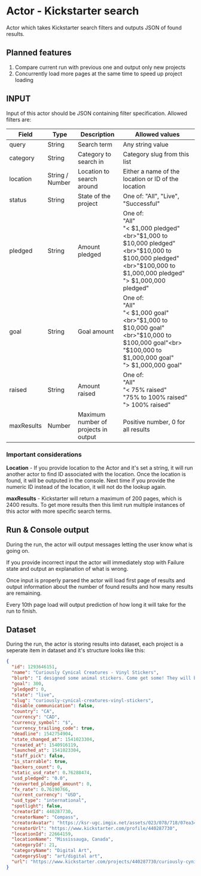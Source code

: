 # Actor - Kickstarter search

Actor which takes Kickstarter search filters and outputs JSON of found results.

## Planned features

1) Compare current run with previous one and output only new projects
2) Concurrently load more pages at the same time to speed up project loading

## INPUT

Input of this actor should be JSON containing filter specification. Allowed filters are:

| Field | Type | Description | Allowed values |
| ----- | ---- | ----------- | -------------- |
| query | String | Search term | Any string value |
| category | String | Category to search in | Category slug from this list |
| location | String / Number | Location to search around | Either a name of the location or ID of the location |
| status | String | State of the project | One of: "All", "Live", "Successful" |
| pledged | String | Amount pledged | One of:<br>"All"<br>"< $1,000 pledged"<br>"$1,000 to $10,000 pledged"<br>"$10,000 to $100,000 pledged"<br>"$100,000 to $1,000,000 pledged"<br>"> $1,000,000 pledged" |
| goal | String | Goal amount | One of:<br>"All"<br>"< $1,000 goal"<br>"$1,000 to $10,000 goal"<br>"$10,000 to $100,000 goal"<br> "$100,000 to $1,000,000 goal"<br>"> $1,000,000 goal" |
| raised | String | Amount raised | One of:<br>"All"<br>"< 75% raised"<br>"75% to 100% raised"<br>"> 100% raised" |
| maxResults | Number | Maximum number of projects in output | Positive number, 0 for all results |

### Important considerations
**Location** - If you provide location to the Actor and it's set a string, it will run another actor to find
ID associated with the location. Once the location is found, it will be outputed in the console. Next time if you provide
the numeric ID instead of the location, it will not do the lookup again.

**maxResults** - Kickstarter will return a maximum of 200 pages, which is 2400 results. To get more results then this limit run multiple instances of this actor with more specific search terms.

## Run & Console output

During the run, the actor will output messages letting the user know what is going on.

If you provide incorrect input the actor will immediately stop with Failure state and output an explanation of
what is wrong.

Once input is properly parsed the actor will load first page of results and output information about the
number of found results and how many results are remaining.

Every 10th page load will output prediction of how long it will take for the run to finish.

## Dataset

During the run, the actor is storing results into dataset, each project is a seperate item in dataset and it's
structure looks like this:

```json
{
  "id": 1293646151,
  "name": "Curiously Cynical Creatures - Vinyl Stickers",
  "blurb": "I designed some animal stickers. Come get some! They will be vinyl, matte, and custom-cut.",
  "goal": 300,
  "pledged": 0,
  "state": "live",
  "slug": "curiously-cynical-creatures-vinyl-stickers",
  "disable_communication": false,
  "country": "CA",
  "currency": "CAD",
  "currency_symbol": "$",
  "currency_trailing_code": true,
  "deadline": 1542754904,
  "state_changed_at": 1541023304,
  "created_at": 1540916119,
  "launched_at": 1541023304,
  "staff_pick": false,
  "is_starrable": true,
  "backers_count": 0,
  "static_usd_rate": 0.76288474,
  "usd_pledged": "0.0",
  "converted_pledged_amount": 0,
  "fx_rate": 0.76190766,
  "current_currency": "USD",
  "usd_type": "international",
  "spotlight": false,
  "creatorId": 440287730,
  "creatorName": "Compass",
  "creatorAvatar": "https://ksr-ugc.imgix.net/assets/023/078/718/07ea342826b1142d8ccbd60a5b138270_original.png?ixlib=rb-1.1.0&w=160&h=160&fit=crop&v=1540915675&auto=format&frame=1&q=92&s=45989ef82bbf1f5e4f9d28047558689c",
  "creatorUrl": "https://www.kickstarter.com/profile/440287730",
  "locationId": 22664159,
  "locationName": "Mississauga, Canada",
  "categoryId": 21,
  "categoryName": "Digital Art",
  "categorySlug": "art/digital art",
  "url": "https://www.kickstarter.com/projects/440287730/curiously-cynical-creatures-vinyl-stickers?ref=category_newest"
}
```
